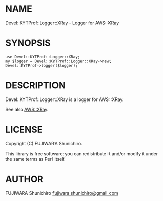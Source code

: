 # NAME

Devel::KYTProf::Logger::XRay - Logger for AWS::XRay

# SYNOPSIS

    use Devel::KYTProf::Logger::XRay;
    my $logger = Devel::KYTProf::Logger::XRay->new;
    Devel::KYTProf->logger($logger);

# DESCRIPTION

Devel::KYTProf::Logger::XRay is a logger for AWS::XRay.

See also [AWS::XRay](https://metacpan.org/pod/AWS%3A%3AXRay).

# LICENSE

Copyright (C) FUJIWARA Shunichiro.

This library is free software; you can redistribute it and/or modify
it under the same terms as Perl itself.

# AUTHOR

FUJIWARA Shunichiro <fujiwara.shunichiro@gmail.com>
